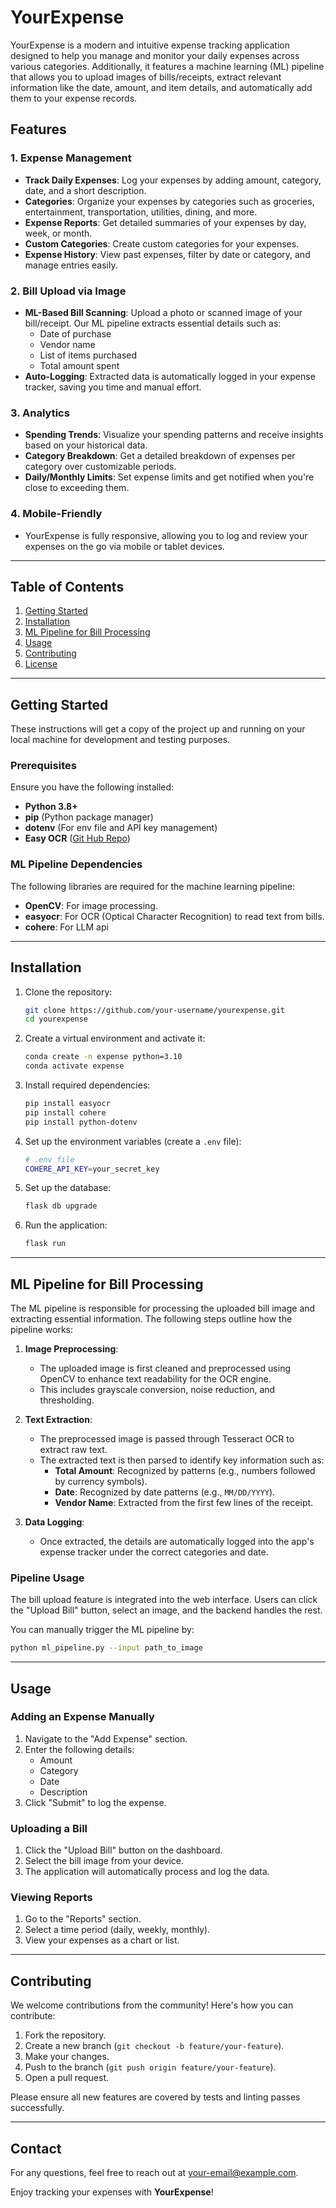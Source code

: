 
# YourExpense

YourExpense is a modern and intuitive expense tracking application designed to help you manage and monitor your daily expenses across various categories. Additionally, it features a machine learning (ML) pipeline that allows you to upload images of bills/receipts, extract relevant information like the date, amount, and item details, and automatically add them to your expense records.

## Features

### 1. **Expense Management**
- **Track Daily Expenses**: Log your expenses by adding amount, category, date, and a short description.
- **Categories**: Organize your expenses by categories such as groceries, entertainment, transportation, utilities, dining, and more.
- **Expense Reports**: Get detailed summaries of your expenses by day, week, or month.
- **Custom Categories**: Create custom categories for your expenses.
- **Expense History**: View past expenses, filter by date or category, and manage entries easily.

### 2. **Bill Upload via Image**
- **ML-Based Bill Scanning**: Upload a photo or scanned image of your bill/receipt. Our ML pipeline extracts essential details such as:
  - Date of purchase
  - Vendor name
  - List of items purchased
  - Total amount spent
- **Auto-Logging**: Extracted data is automatically logged in your expense tracker, saving you time and manual effort.

### 3. **Analytics**
- **Spending Trends**: Visualize your spending patterns and receive insights based on your historical data.
- **Category Breakdown**: Get a detailed breakdown of expenses per category over customizable periods.
- **Daily/Monthly Limits**: Set expense limits and get notified when you're close to exceeding them.

### 4. **Mobile-Friendly**
- YourExpense is fully responsive, allowing you to log and review your expenses on the go via mobile or tablet devices.

---

## Table of Contents
1. [Getting Started](#getting-started)
2. [Installation](#installation)
3. [ML Pipeline for Bill Processing](#ml-pipeline-for-bill-processing)
4. [Usage](#usage)
5. [Contributing](#contributing)
6. [License](#license)

---

## Getting Started

These instructions will get a copy of the project up and running on your local machine for development and testing purposes.

### Prerequisites

Ensure you have the following installed:
- **Python 3.8+**
- **pip** (Python package manager)
- **dotenv** (For env file and API key management)
- **Easy OCR** ([Git Hub Repo](https://github.com/JaidedAI/EasyOCR))

### ML Pipeline Dependencies
The following libraries are required for the machine learning pipeline:
- **OpenCV**: For image processing.
- **easyocr**: For OCR (Optical Character Recognition) to read text from bills.
- **cohere**: For LLM api

---

## Installation

1. Clone the repository:
   ```bash
   git clone https://github.com/your-username/yourexpense.git
   cd yourexpense
   ```

2. Create a virtual environment and activate it:
   ```bash
   conda create -n expense python=3.10
   conda activate expense
   ```

3. Install required dependencies:
   ```bash
   pip install easyocr
   pip install cohere
   pip install python-dotenv
   ```

4. Set up the environment variables (create a `.env` file):
   ```bash
   # .env file
   COHERE_API_KEY=your_secret_key
   ```

5. Set up the database:
   ```bash
   flask db upgrade
   ```

6. Run the application:
   ```bash
   flask run
   ```

---

## ML Pipeline for Bill Processing

The ML pipeline is responsible for processing the uploaded bill image and extracting essential information. The following steps outline how the pipeline works:

1. **Image Preprocessing**:
   - The uploaded image is first cleaned and preprocessed using OpenCV to enhance text readability for the OCR engine.
   - This includes grayscale conversion, noise reduction, and thresholding.

2. **Text Extraction**:
   - The preprocessed image is passed through Tesseract OCR to extract raw text.
   - The extracted text is then parsed to identify key information such as:
     - **Total Amount**: Recognized by patterns (e.g., numbers followed by currency symbols).
     - **Date**: Recognized by date patterns (e.g., `MM/DD/YYYY`).
     - **Vendor Name**: Extracted from the first few lines of the receipt.

3. **Data Logging**:
   - Once extracted, the details are automatically logged into the app's expense tracker under the correct categories and date.

### Pipeline Usage

The bill upload feature is integrated into the web interface. Users can click the "Upload Bill" button, select an image, and the backend handles the rest.

You can manually trigger the ML pipeline by:
```bash
python ml_pipeline.py --input path_to_image
```

---

## Usage

### Adding an Expense Manually
1. Navigate to the "Add Expense" section.
2. Enter the following details:
   - Amount
   - Category
   - Date
   - Description
3. Click "Submit" to log the expense.

### Uploading a Bill
1. Click the "Upload Bill" button on the dashboard.
2. Select the bill image from your device.
3. The application will automatically process and log the data.

### Viewing Reports
1. Go to the "Reports" section.
2. Select a time period (daily, weekly, monthly).
3. View your expenses as a chart or list.

---

## Contributing

We welcome contributions from the community! Here's how you can contribute:

1. Fork the repository.
2. Create a new branch (`git checkout -b feature/your-feature`).
3. Make your changes.
4. Push to the branch (`git push origin feature/your-feature`).
5. Open a pull request.

Please ensure all new features are covered by tests and linting passes successfully.

---

## Contact

For any questions, feel free to reach out at [your-email@example.com](mailto:210010033@iitdh.ac.in).

Enjoy tracking your expenses with **YourExpense**!
